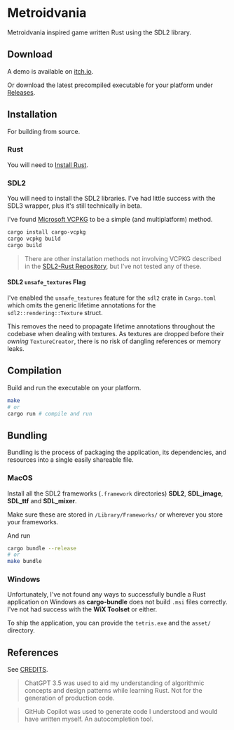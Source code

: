 # Metroidvania

Metroidvania inspired game written Rust using the SDL2 library.

## Download

A demo is available on [itch.io](https://aardhyn.itch.io/metroidvania?secret=LVcE1KUSyv1Rv86NoDFq8xnLUVc).

Or download the latest precompiled executable for your platform
under [Releases](https://github.com/AardhynLavender/Tetris/releases).

## Installation

For building from source.

### Rust

You will need to [Install Rust](https://www.rust-lang.org/tools/install).

### SDL2

You will need to install the SDL2 libraries.
I've had little success with the SDL3 wrapper, plus it's still technically in beta.

I've found [Microsoft VCPKG](https://github.com/microsoft/vcpkg) to be a simple (and multiplatform) method.

```bash
cargo install cargo-vcpkg
cargo vcpkg build
cargo build
```

> There are other installation methods not involving VCPKG described in
> the [SDL2-Rust Repository](https://github.com/Rust-SDL2/rust-sdl2), but I've not tested any of these.

#### SDL2 `unsafe_textures` Flag

I've enabled the `unsafe_textures` feature for the `sdl2` crate in `Cargo.toml` which omits the generic lifetime
annotations for the `sdl2::rendering::Texture` struct.

This removes the need to propagate lifetime annotations throughout the codebase when dealing with textures.
As textures are dropped before their *owning* `TextureCreator`, there is no risk of dangling references or memory
leaks.

## Compilation

Build and run the executable on your platform.

```bash
make
# or
cargo run # compile and run
```

## Bundling

Bundling is the process of packaging the application, its dependencies, and resources into a single easily shareable
file.

### MacOS

Install all the SDL2 frameworks (`.framework` directories) **SDL2**, **SDL_image**, **SDL_ttf** and **SDL_mixer**.

Make sure these are stored in `/Library/Frameworks/` or wherever you store your frameworks.

And run

```bash
cargo bundle --release
# or
make bundle
```

### Windows

Unfortunately, I've not found any ways to successfully bundle a Rust application on Windows as **cargo-bundle** does not
build `.msi` files correctly.
I've not had success with the **WiX Toolset** or either.

To ship the application, you can provide the `tetris.exe` and the `asset/` directory.

## References

See [CREDITS](./CREDITS.md).

> ChatGPT 3.5 was used to aid my understanding of algorithmic concepts and design patterns while learning Rust.
> Not for the generation of production code.

> GitHub Copilot was used to generate code I understood and would have written myself. An autocompletion tool.
